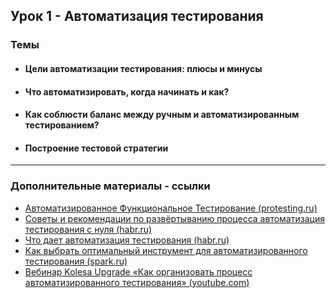 ## Урок 1 - Автоматизация тестирования
### Темы
- ####  Цели автоматизации тестирования: плюсы и минусы
- ####  Что автоматизировать, когда начинать и как?
- ####  Как соблюсти баланс между ручным и автоматизированным тестированием?
- ####  Построение тестовой стратегии
____

### Дополнительные материалы - ссылки
- [Автоматизированное Функциональное Тестирование (protesting.ru)](http://www.protesting.ru/automation/functional.html)
- [Советы и рекомендации по развёртыванию процесса автоматизация тестирования с нуля (habr.ru)](https://habr.com/ru/post/275171/)
- [Что дает автоматизация тестирования (habr.ru)](https://habr.com/ru/company/simbirsoft/blog/477670/)
- [Как выбрать оптимальный инструмент для автоматизированного тестирования (spark.ru)](https://spark.ru/user/127381/blog/72127/kak-vibrat-optimalnij-instrument-dlya-avtomatizirovannogo-testirovaniya)
- [Вебинар Kolesa Upgrade «Как организовать процесс автоматизированного тестирования» (youtube.com)](https://www.youtube.com/watch?v=zbswap91fqg)
